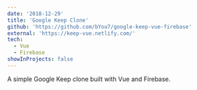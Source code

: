 ```yaml
---
date: '2018-12-29'
title: 'Google Keep Clone'
github: 'https://github.com/bYou7/google-keep-vue-firebase'
external: 'https://keep-vue.netlify.com/'
tech:
  - Vue
  - Firebase
showInProjects: false
---
```


A simple Google Keep clone built with Vue and Firebase.
